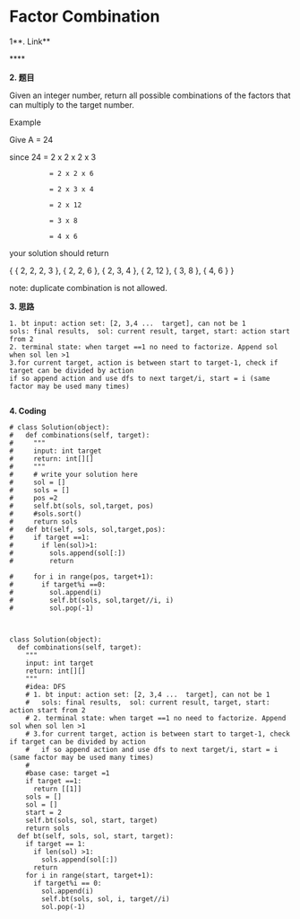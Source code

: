 # Factor Combination

1**. Link**

\*\*\*\*

**2. 题目**

Given an integer number, return all possible combinations of the factors that can multiply to the target number.

Example

Give A = 24

since 24 = 2 x 2 x 2 x 3

              = 2 x 2 x 6

              = 2 x 3 x 4

              = 2 x 12

              = 3 x 8

              = 4 x 6

your solution should return

{ { 2, 2, 2, 3 }, { 2, 2, 6 }, { 2, 3, 4 }, { 2, 12 }, { 3, 8 }, { 4, 6 } }

note: duplicate combination is not allowed.



**3. 思路**

```text
1. bt input: action set: [2, 3,4 ...  target], can not be 1
sols: final results,  sol: current result, target, start: action start from 2
2. terminal state: when target ==1 no need to factorize. Append sol when sol len >1
3.for current target, action is between start to target-1, check if target can be divided by action
if so append action and use dfs to next target/i, start = i (same factor may be used many times)
    
```

**4. Coding**

```text
# class Solution(object):
#   def combinations(self, target):
#     """
#     input: int target
#     return: int[][]
#     """
#     # write your solution here
#     sol = []
#     sols = []
#     pos =2
#     self.bt(sols, sol,target, pos)
#     #sols.sort()
#     return sols
#   def bt(self, sols, sol,target,pos):
#     if target ==1:
#       if len(sol)>1:
#         sols.append(sol[:])
#         return

#     for i in range(pos, target+1):
#       if target%i ==0:
#         sol.append(i)
#         self.bt(sols, sol,target//i, i)
#         sol.pop(-1)
        
    
      
class Solution(object):
  def combinations(self, target):
    """
    input: int target
    return: int[][]
    """
    #idea: DFS 
    # 1. bt input: action set: [2, 3,4 ...  target], can not be 1
    #   sols: final results,  sol: current result, target, start: action start from 2
    # 2. terminal state: when target ==1 no need to factorize. Append sol when sol len >1
    # 3.for current target, action is between start to target-1, check if target can be divided by action
    #   if so append action and use dfs to next target/i, start = i (same factor may be used many times)
    #
    #base case: target =1
    if target ==1:
      return [[1]]
    sols = []
    sol = []
    start = 2
    self.bt(sols, sol, start, target)
    return sols
  def bt(self, sols, sol, start, target):
    if target == 1:
      if len(sol) >1:
        sols.append(sol[:])
      return 
    for i in range(start, target+1):
      if target%i == 0:
        sol.append(i)
        self.bt(sols, sol, i, target//i)
        sol.pop(-1)
```







